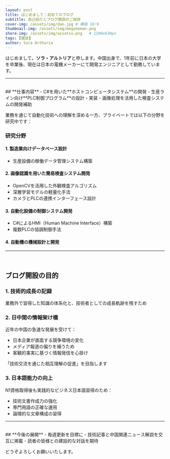 ```yaml
---
layout: post
title: はじめまして｜初めてのブログ
subtitle: 自己紹介とブログ開設のご挨拶
cover-img: /assets/img/dan.jpg # 横版 16:9
thumbnail-img: /assets/img/meganeman.png
share-img: /assets/img/aisatsu.png   # 1200x630px
tags: [雑談]
author: Sora Arthuria
---
```


はじめまして。**ソラ・アルトリア**と申します。中国出身で、1年前に日本の大学を卒業後、現在は日本の電機メーカーにて開発エンジニアとして勤務しています。

---
<br>
## **仕事内容**
- C#を用いた**ホストコンピュータシステム**の開発
- 生産ライン向け**PLC制御プログラム**の設計・実装
- 画像処理を活用した検査システムの開発補助

業務を通じて自動化技術への理解を深める一方、プライベートでは以下の分野を研究中です：

### **研究分野**
#### **1. 製造業向けデータベース設計**
   - 生産設備の稼働データ管理システム構築

#### **2. 画像認識を用いた簡易検査システム開発**
   - OpenCVを活用した外観検査アルゴリズム
   - 深層学習モデルの軽量化手法
   - カメラとPLCの連携インターフェース設計

#### **3. 自動化設備の制御システム開発**
   - C#によるHMI（Human Machine Interface）構築
   - 複数PLCの協調制御手法

#### **4. 自動機の機械設計と開発**


---
<br>



## **ブログ開設の目的**

### **1. 技術的成長の記録**
業務外で習得した知識の体系化と、技術者としての成長軌跡を残すため


### **2. 日中間の情報架け橋**
近年の中国の急速な発展を受けて：
- 日本企業が直面する競争環境の変化
- メディア報道の偏りを補うため
- 客観的事実に基づく情報発信を心掛け

「技術交流を通じた相互理解の促進」を目指します

### **3. 日本語能力の向上**
N1資格取得後も実践的なビジネス日本語習得のため：
- 技術文書作成力の強化
- 専門用語の正確な運用
- 論理的な文章構成の習得

---
<br>
## **今後の展開**
- 毎週更新を目標に
- 技術記事と中国関連ニュース解説を交互に掲載
- 読者の皆様との建設的な対話を期待

どうぞよろしくお願いいたします。
